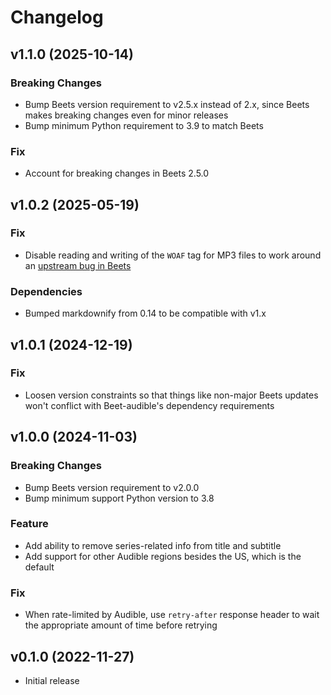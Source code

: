 # Changelog

## v1.1.0 (2025-10-14)

### Breaking Changes

- Bump Beets version requirement to v2.5.x instead of 2.x, since Beets makes breaking changes even for minor releases
- Bump minimum Python requirement to 3.9 to match Beets

### Fix

- Account for breaking changes in Beets 2.5.0

## v1.0.2 (2025-05-19)

### Fix

- Disable reading and writing of the `WOAF` tag for MP3 files to work around an [upstream bug in Beets](https://github.com/Neurrone/beets-audible/issues/71)

### Dependencies

- Bumped markdownify from 0.14 to be compatible with v1.x

## v1.0.1 (2024-12-19)

### Fix

- Loosen version constraints so that things like non-major Beets updates won't conflict with Beet-audible's dependency requirements

## v1.0.0 (2024-11-03)

### Breaking Changes

- Bump Beets version requirement to v2.0.0
- Bump minimum support Python version to 3.8

### Feature

- Add ability to remove series-related info from title and subtitle
- Add support for other Audible regions besides the US, which is the default

### Fix

- When rate-limited by Audible, use `retry-after` response header to wait the appropriate amount of time before retrying

## v0.1.0 (2022-11-27)

- Initial release
